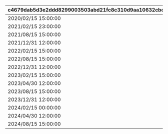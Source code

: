 |c4679dab5d3e2ddd8299003503abd21fc8c310d9aa10632cbc64d4e00ed2e16f|250857bcbbdc56113cb7bd57ab47379e112e402aa56781db1ee6ed4f3f6a318c|99f47537bf19f29928e5a57a375df9451d0846a97731aceea4209967765c0cbc|2003754ddcb5521459810ff80de2b371c78d4edda3a4308ce186ee42f2b9452c|99c2718820eb7a6ceb41584216428a6d52ec359d55ee15abfb25254bd144b657|
| --- | --- | --- | --- | --- |
|2020/02/15 15:00:00|2020/03/02 4:59:59|28|27001|27001|
|2021/02/15 23:00:00|2021/03/05 11:59:59|33|27002|27001|
|2021/08/15 15:00:00|2021/09/05 11:59:59|42|27003|27001|
|2021/12/31 12:00:00|2022/01/21 11:59:59|43|27004|27001|
|2022/02/15 15:00:00|2022/03/05 14:59:59|44|27005|27005|
|2022/08/15 15:00:00|2022/09/05 11:59:59|55|27006|27001|
|2022/12/31 12:00:00|2023/01/21 11:59:59|81|27007|27001|
|2023/02/15 15:00:00|2023/03/05 14:59:59|82|27008|27005|
|2023/04/30 12:00:00|2023/05/25 14:59:59|85|27009|27009|
|2023/08/15 15:00:00|2023/09/04 14:59:59|113|27010|27001|
|2023/12/31 12:00:00|2024/01/21 11:59:59|115|27012|27012|
|2024/02/15 00:00:00|2024/03/05 14:59:59|118|27013|27005|
|2024/04/30 12:00:00|2024/05/30 23:59:59|119|27014|27012|
|2024/08/15 15:00:00|2024/09/10 23:59:59|127|27015|27012|